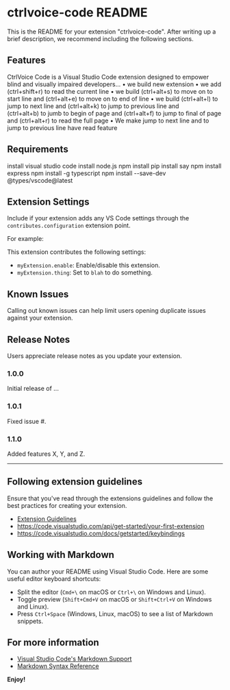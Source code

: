 # ctrlvoice-code README

This is the README for your extension "ctrlvoice-code". After writing up a brief description, we recommend including the following sections.

## Features

CtrlVoice Code is a Visual Studio Code extension designed to empower blind and visually impaired developers...
•	we build new extension
•	we add (ctrl+shift+r) to read the current line
•	we build (ctrl+alt+s) to move on to start line and (ctrl+alt+e) to move on to end of line 
•	 we build (ctrl+alt+l) to jump to next line and (ctrl+alt+k) to jump to previous line and  
(ctrl+alt+b) to jumb to begin of page and (ctrl+alt+f) to jump to final of page and (ctrl+alt+r) to read the full page 
•	We make jump to next line and to jump to previous line have read feature 


## Requirements

install visual studio code
install node.js
npm install
pip install say
npm install express
npm install -g typescript
npm install --save-dev @types/vscode@latest


## Extension Settings

Include if your extension adds any VS Code settings through the `contributes.configuration` extension point.

For example:

This extension contributes the following settings:

* `myExtension.enable`: Enable/disable this extension.
* `myExtension.thing`: Set to `blah` to do something.

## Known Issues

Calling out known issues can help limit users opening duplicate issues against your extension.

## Release Notes

Users appreciate release notes as you update your extension.

### 1.0.0

Initial release of ...

### 1.0.1

Fixed issue #.

### 1.1.0

Added features X, Y, and Z.

---

## Following extension guidelines

Ensure that you've read through the extensions guidelines and follow the best practices for creating your extension.

* [Extension Guidelines](https://code.visualstudio.com/api/references/extension-guidelines)
* https://code.visualstudio.com/api/get-started/your-first-extension
* https://code.visualstudio.com/docs/getstarted/keybindings

## Working with Markdown

You can author your README using Visual Studio Code. Here are some useful editor keyboard shortcuts:

* Split the editor (`Cmd+\` on macOS or `Ctrl+\` on Windows and Linux).
* Toggle preview (`Shift+Cmd+V` on macOS or `Shift+Ctrl+V` on Windows and Linux).
* Press `Ctrl+Space` (Windows, Linux, macOS) to see a list of Markdown snippets.

## For more information

* [Visual Studio Code's Markdown Support](http://code.visualstudio.com/docs/languages/markdown)
* [Markdown Syntax Reference](https://help.github.com/articles/markdown-basics/)

**Enjoy!**
